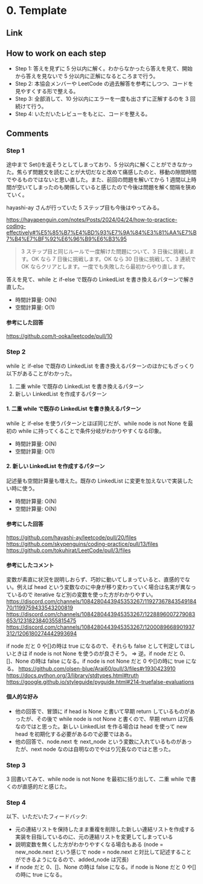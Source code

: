 # 0. Template

## Link

## How to work on each step

- Step 1: 答えを見ずに 5 分以内に解く。わからなかったら答えを見て、開始から答えを見ないで 5 分以内に正解になるところまで行う。
- Step 2: 本協会メンバーや LeetCode の過去解答を参考にしつつ、コードを見やすくする形で整える。
- Step 3: 全部消して、10 分以内にエラーを一度も出さずに正解するのを 3 回続けて行う。
- Step 4: いただいたレビューをもとに、コードを整える。

## Comments

### Step 1

途中まで Set()を返そうとしてしまっており、5 分以内に解くことができなかった。焦らず問題文を読むことが大切だなと改めて痛感したのと、移動の隙間時間でやるものではないと思い直した。また、前回の問題を解いてから 1 週間以上時間が空いてしまったのも関係していると感じたので今後は問題を解く間隔を狭めていく。

hayashi-ay さんが行っていた 5 ステップ目も今後はやってみる。

https://hayapenguin.com/notes/Posts/2024/04/24/how-to-practice-coding-effectively#%E5%85%B7%E4%BD%93%E7%9A%84%E3%81%AA%E7%B7%B4%E7%BF%92%E6%96%B9%E6%B3%95

> 3 ステップ目と同じルールで一度解けた問題について、3 日後に挑戦します。OK なら 7 日後に挑戦します。OK なら 30 日後に挑戦して、3 連続で OK ならクリアとします。一度でも失敗したら最初からやり直します。

答えを見て、while と if-else で既存の LinkedList を書き換えるパターンで解き直した。

- 時間計算量: O(N)
- 空間計算量: O(1)

#### 参考にした回答

https://github.com/t-ooka/leetcode/pull/10

### Step 2

while と if-else で既存の LinkedList を書き換えるパターンのほかにもざっくり以下があることがわかった。

1. 二重 while で既存の LinkedList を書き換えるパターン
2. 新しい LinkedList を作成するパターン

#### 1. 二重 while で既存の LinkedList を書き換えるパターン

while と if-else を使うパターンとほぼ同じだが、while node is not None を最初の while に持ってくることで条件分岐がわかりやすくなる印象。

- 時間計算量: O(N)
- 空間計算量: O(1)

#### 2. 新しい LinkedList を作成するパターン

記述量も空間計算量も増えた。既存の LinkedList に変更を加えないで実装したい時に使う。

- 時間計算量: O(N)
- 空間計算量: O(N)

#### 参考にした回答

https://github.com/hayashi-ay/leetcode/pull/20/files
https://github.com/skypenguins/coding-practice/pull/13/files
https://github.com/tokuhirat/LeetCode/pull/3/files

#### 参考にしたコメント

変数が素直に状況を説明しおらず、巧妙に動いてしまっていると、直感的でない。例えば head という変数なのに中身が移り変わっていく場合は名実が異なっているので iterative など別の変数を使った方がわかりやすい。
https://discord.com/channels/1084280443945353267/1192736784354918470/1199759433543200819
https://discord.com/channels/1084280443945353267/1228896007279083653/1231823840355815475
https://discord.com/channels/1084280443945353267/1200089668901937312/1206180274442993694

if node だと 0 や[]の時は true になるので、それらも false として判定してほしいときは if node is not None を使うのが良さそう。
=> 逆。if node だと 0、[]、None の時は false になる。if node is not None だと 0 や[]の時に true になる。
https://github.com/olsen-blue/Arai60/pull/3/files#r1930423910
https://docs.python.org/3/library/stdtypes.html#truth
https://google.github.io/styleguide/pyguide.html#214-truefalse-evaluations

#### 個人的な好み

- 他の回答で、冒頭に if head is None と書いて早期 return しているものがあったが、その後で while node is not None と書くので、早期 return は冗長なのではと思った。新しい LinkedList を作る場合は head を使って new head を初期化する必要があるので必要ではある。
- 他の回答で、node.next を next_node という変数に入れているものがあったが、next node なのは自明なのでやはり冗長なのではと思った。

### Step 3

3 回書いてみて、while node is not None を最初に括り出して、二重 while で書くのが直感的だと感じた。

### Step 4

以下、いただいたフィードバック:

- 元の連結リストを保持したまま重複を削除した新しい連結リストを作成する実装を目指しているのに、元の連結リストを変更してしまっている
- 説明変数を無くした方がわかりやすくなる場合もある (node = new_node.next という感じで node = node.next と対比して記述することができるようになるので、added_node は冗長)
- if node だと 0、[]、None の時は false になる。if node is None だと 0 や[]の時に true になる。
